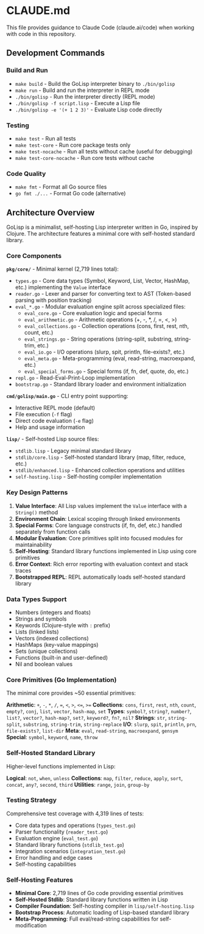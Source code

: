 # CLAUDE.md

This file provides guidance to Claude Code (claude.ai/code) when working with code in this repository.

## Development Commands

### Build and Run
- `make build` - Build the GoLisp interpreter binary to `./bin/golisp`
- `make run` - Build and run the interpreter in REPL mode
- `./bin/golisp` - Run the interpreter directly (REPL mode)
- `./bin/golisp -f script.lisp` - Execute a Lisp file
- `./bin/golisp -e '(+ 1 2 3)'` - Evaluate Lisp code directly

### Testing
- `make test` - Run all tests
- `make test-core` - Run core package tests only
- `make test-nocache` - Run all tests without cache (useful for debugging)
- `make test-core-nocache` - Run core tests without cache

### Code Quality
- `make fmt` - Format all Go source files
- `go fmt ./...` - Format Go code (alternative)

## Architecture Overview

GoLisp is a minimalist, self-hosting Lisp interpreter written in Go, inspired by Clojure. The architecture features a minimal core with self-hosted standard library.

### Core Components

**`pkg/core/`** - Minimal kernel (2,719 lines total):
- `types.go` - Core data types (Symbol, Keyword, List, Vector, HashMap, etc.) implementing the `Value` interface
- `reader.go` - Lexer and parser for converting text to AST (Token-based parsing with position tracking)
- `eval_*.go` - Modular evaluation engine split across specialized files:
  - `eval_core.go` - Core evaluation logic and special forms
  - `eval_arithmetic.go` - Arithmetic operations (+, -, *, /, =, <, >)
  - `eval_collections.go` - Collection operations (cons, first, rest, nth, count, etc.)
  - `eval_strings.go` - String operations (string-split, substring, string-trim, etc.)
  - `eval_io.go` - I/O operations (slurp, spit, println, file-exists?, etc.)
  - `eval_meta.go` - Meta-programming (eval, read-string, macroexpand, etc.)
  - `eval_special_forms.go` - Special forms (if, fn, def, quote, do, etc.)
- `repl.go` - Read-Eval-Print-Loop implementation
- `bootstrap.go` - Standard library loader and environment initialization

**`cmd/golisp/main.go`** - CLI entry point supporting:
- Interactive REPL mode (default)
- File execution (`-f` flag)
- Direct code evaluation (`-e` flag)
- Help and usage information

**`lisp/`** - Self-hosted Lisp source files:
- `stdlib.lisp` - Legacy minimal standard library
- `stdlib/core.lisp` - Self-hosted standard library (map, filter, reduce, etc.)
- `stdlib/enhanced.lisp` - Enhanced collection operations and utilities
- `self-hosting.lisp` - Self-hosting compiler implementation

### Key Design Patterns

1. **Value Interface**: All Lisp values implement the `Value` interface with a `String()` method
2. **Environment Chain**: Lexical scoping through linked environments
3. **Special Forms**: Core language constructs (if, fn, def, etc.) handled separately from function calls
4. **Modular Evaluation**: Core primitives split into focused modules for maintainability
5. **Self-Hosting**: Standard library functions implemented in Lisp using core primitives
6. **Error Context**: Rich error reporting with evaluation context and stack traces
7. **Bootstrapped REPL**: REPL automatically loads self-hosted standard library

### Data Types Support
- Numbers (integers and floats)
- Strings and symbols
- Keywords (Clojure-style with `:` prefix)
- Lists (linked lists)
- Vectors (indexed collections)
- HashMaps (key-value mappings)
- Sets (unique collections)
- Functions (built-in and user-defined)
- Nil and boolean values

### Core Primitives (Go Implementation)
The minimal core provides ~50 essential primitives:

**Arithmetic**: `+`, `-`, `*`, `/`, `=`, `<`, `>`, `<=`, `>=`
**Collections**: `cons`, `first`, `rest`, `nth`, `count`, `empty?`, `conj`, `list`, `vector`, `hash-map`, `set`
**Types**: `symbol?`, `string?`, `number?`, `list?`, `vector?`, `hash-map?`, `set?`, `keyword?`, `fn?`, `nil?`
**Strings**: `str`, `string-split`, `substring`, `string-trim`, `string-replace`
**I/O**: `slurp`, `spit`, `println`, `prn`, `file-exists?`, `list-dir`
**Meta**: `eval`, `read-string`, `macroexpand`, `gensym`
**Special**: `symbol`, `keyword`, `name`, `throw`

### Self-Hosted Standard Library
Higher-level functions implemented in Lisp:

**Logical**: `not`, `when`, `unless`
**Collections**: `map`, `filter`, `reduce`, `apply`, `sort`, `concat`, `any?`, `second`, `third`
**Utilities**: `range`, `join`, `group-by`

### Testing Strategy
Comprehensive test coverage with 4,319 lines of tests:
- Core data types and operations (`types_test.go`)
- Parser functionality (`reader_test.go`)
- Evaluation engine (`eval_test.go`)
- Standard library functions (`stdlib_test.go`)
- Integration scenarios (`integration_test.go`)
- Error handling and edge cases
- Self-hosting capabilities

### Self-Hosting Features
- **Minimal Core**: 2,719 lines of Go code providing essential primitives
- **Self-Hosted Stdlib**: Standard library functions written in Lisp
- **Compiler Foundation**: Self-hosting compiler in `lisp/self-hosting.lisp`
- **Bootstrap Process**: Automatic loading of Lisp-based standard library
- **Meta-Programming**: Full eval/read-string capabilities for self-modification